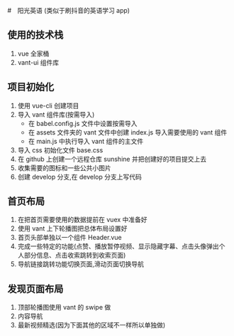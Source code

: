 #　阳光英语 (类似于刷抖音的英语学习 app)

## 使用的技术栈

1.  vue 全家桶
2.  vant-ui 组件库

## 项目初始化

1.  使用 vue-cli 创建项目
2.  导入 vant 组件库(按需导入)
    - 在 babel.config.js 文件中设置按需导入
    - 在 assets 文件夹的 vant 文件中创建 index.js 导入需要使用的 vant 组件
    - 在 main.js 中执行导入 vant 组件的主文件
3.  导入 css 初始化文件 base.css
4.  在 github 上创建一个远程仓库 sunshine 并把创建好的项目提交上去
5.  收集需要的图标和一些公共小图片
6.  创建 develop 分支,在 develop 分支上写代码

## 首页布局

1. 在把首页需要使用的数据提前在 vuex 中准备好
2. 使用 vant 上下轮播图把总体布局设置好
3. 首页头部单独以一个组件 Header.vue
4. 完成一些特定的功能(点赞、播放暂停视频、显示隐藏字幕、点击头像弹出个人部分信息、点击收索跳转到收索页面)
5. 导航链接跳转功能切换页面,滑动页面切换导航

## 发现页面布局

1. 顶部轮播图使用 vant 的 swipe 做
2. 内容导航
3. 最新视频精选(因为下面其他的区域不一样所以单独做)
